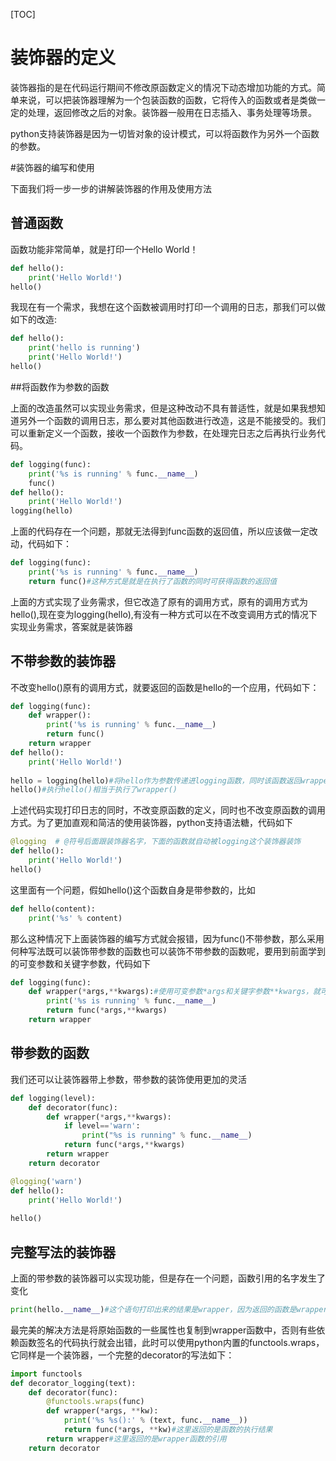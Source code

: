 [TOC]

# 装饰器的定义

装饰器指的是在代码运行期间不修改原函数定义的情况下动态增加功能的方式。简单来说，可以把装饰器理解为一个包装函数的函数，它将传入的函数或者是类做一定的处理，返回修改之后的对象。装饰器一般用在日志插入、事务处理等场景。

python支持装饰器是因为一切皆对象的设计模式，可以将函数作为另外一个函数的参数。

#装饰器的编写和使用

下面我们将一步一步的讲解装饰器的作用及使用方法

## 普通函数

函数功能非常简单，就是打印一个Hello World！

```python
def hello():
    print('Hello World!')
hello()
```

我现在有一个需求，我想在这个函数被调用时打印一个调用的日志，那我们可以做如下的改造:

```python
def hello():
    print('hello is running')
    print('Hello World!')
hello()
```

##将函数作为参数的函数

上面的改造虽然可以实现业务需求，但是这种改动不具有普适性，就是如果我想知道另外一个函数的调用日志，那么要对其他函数进行改造，这是不能接受的。我们可以重新定义一个函数，接收一个函数作为参数，在处理完日志之后再执行业务代码。

```python
def logging(func):
    print('%s is running' % func.__name__)
    func()
def hello():
    print('Hello World!')
logging(hello)
```

上面的代码存在一个问题，那就无法得到func函数的返回值，所以应该做一定改动，代码如下：

```python
def logging(func):
    print('%s is running' % func.__name__)
    return func()#这种方式是就是在执行了函数的同时可获得函数的返回值
```



上面的方式实现了业务需求，但它改造了原有的调用方式，原有的调用方式为hello(),现在变为logging(hello),有没有一种方式可以在不改变调用方式的情况下实现业务需求，答案就是装饰器

## 不带参数的装饰器

不改变hello()原有的调用方式，就要返回的函数是hello的一个应用，代码如下：

```python
def logging(func):
    def wrapper():
        print('%s is running' % func.__name__)
        return func()
    return wrapper
def hello():
    print('Hello World!')
   
hello = logging(hello)#将hello作为参数传递进logging函数，同时该函数返回wrapper函数的引用
hello()#执行hello()相当于执行了wrapper()
```

上述代码实现打印日志的同时，不改变原函数的定义，同时也不改变原函数的调用方式。为了更加直观和简洁的使用装饰器，python支持语法糖，代码如下

```python
@logging  # @符号后面跟装饰器名字，下面的函数就自动被logging这个装饰器装饰
def hello():
    print('Hello World!')
hello()
```

这里面有一个问题，假如hello()这个函数自身是带参数的，比如

```python
def hello(content):
    print('%s' % content)
```

那么这种情况下上面装饰器的编写方式就会报错，因为func()不带参数，那么采用何种写法既可以装饰带参数的函数也可以装饰不带参数的函数呢，要用到前面学到的可变参数和关键字参数，代码如下

```python
def logging(func):
    def wrapper(*args,**kwargs):#使用可变参数*args和关键字参数**kwargs，就可以支持带参和不带参的函数
        print('%s is running' % func.__name__)
        return func(*args,**kwargs)
    return wrapper
```

## 带参数的函数

我们还可以让装饰器带上参数，带参数的装饰使用更加的灵活

```python
def logging(level):
    def decorator(func):
        def wrapper(*args,**kwargs):
            if level=='warn':
                print("%s is running" % func.__name__)
            return func(*args,**kwargs)
        return wrapper
    return decorator

@logging('warn')
def hello():
    print('Hello World!')
    
hello()
```

## 完整写法的装饰器

上面的带参数的装饰器可以实现功能，但是存在一个问题，函数引用的名字发生了变化

```python
print(hello.__name__)#这个语句打印出来的结果是wrapper，因为返回的函数是wrapper
```

最完美的解决方法是将原始函数的一些属性也复制到wrapper函数中，否则有些依赖函数签名的代码执行就会出错，此时可以使用python内置的functools.wraps，它同样是一个装饰器，一个完整的decorator的写法如下：

```python
import functools
def decorator_logging(text):
    def decorator(func):
        @functools.wraps(func)
        def wrapper(*args, **kw):
            print('%s %s():' % (text, func.__name__))
            return func(*args, **kw)#这里返回的是函数的执行结果
        return wrapper#这里返回的是wrapper函数的引用
    return decorator
```


